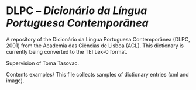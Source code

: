 # DLPC – *Dicionário da Língua Portuguesa Contemporânea*

A repository of the Dicionário da Língua Portuguesa Contemporânea (DLPC, 2001) from the Academia das Ciências de Lisboa (ACL).
This dictionary is currently being converted to the TEI Lex-0 format.

Supervision of Toma Tasovac.

Contents
examples/
This file collects samples of dictionary entries (xml and image).
